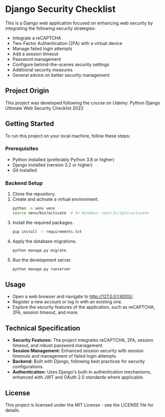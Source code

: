 # Django Security Checklist

This is a Django web application focused on enhancing web security by integrating the following security strategies:

- Integrate a reCAPTCHA
- Two-Factor Authentication (2FA) with a virtual device
- Manage failed login attempts
- Add a session timeout
- Password management
- Configure behind-the-scenes security settings
- Additional security measures
- General advice on better security management

## Project Origin

This project was developed following the course on Udemy: Python Django Ultimate Web Security Checklist 2022

## Getting Started

To run this project on your local machine, follow these steps:

### Prerequisites

- Python installed (preferably Python 3.8 or higher)
- Django installed (version 3.2 or higher)
- Git installed

### Backend Setup

1. Clone the repository.
2. Create and activate a virtual environment.
   ```bash
   python -m venv venv
   source venv/bin/activate  # On Windows: venv\Scripts\activate
3. Install the required packages.
   ```bash
   pip install -r requirements.txt
4. Apply the database migrations.
   ```bash
   python manage.py migrate
5. Run the development server.
   ```bash
   python manage.py runserver

## Usage

- Open a web browser and navigate to http://127.0.0.1:8000/.
- Register a new account or log in with an existing one.
- Explore the security features of the application, such as reCAPTCHA, 2FA, session timeout, and more.

## Technical Specification

- **Security Features:** The project integrates reCAPTCHA, 2FA, session timeout, and robust password management.
- **Session Management:** Enhanced session security with session timeouts and management of failed login attempts.
- **Backend:** Built with Django, following best practices for security configurations.
- **Authentication:** Uses Django's built-in authentication mechanisms, enhanced with JWT and OAuth 2.0 standards where applicable.

## License

This project is licensed under the MIT License - see the LICENSE file for details.
